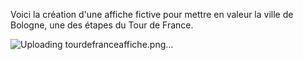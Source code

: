 Voici la création d'une affiche fictive pour mettre en valeur la ville de Bologne, une des étapes du Tour de France.

![Uploading tourdefranceaffiche.png…]()

